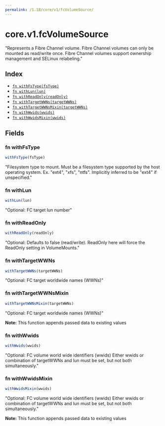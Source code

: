 ```yaml
---
permalink: /1.18/core/v1/fcVolumeSource/
---
```


# core.v1.fcVolumeSource

"Represents a Fibre Channel volume. Fibre Channel volumes can only be mounted as read/write once. Fibre Channel volumes support ownership management and SELinux relabeling."

## Index

* [`fn withFsType(fsType)`](#fn-withfstype)
* [`fn withLun(lun)`](#fn-withlun)
* [`fn withReadOnly(readOnly)`](#fn-withreadonly)
* [`fn withTargetWWNs(targetWWNs)`](#fn-withtargetwwns)
* [`fn withTargetWWNsMixin(targetWWNs)`](#fn-withtargetwwnsmixin)
* [`fn withWwids(wwids)`](#fn-withwwids)
* [`fn withWwidsMixin(wwids)`](#fn-withwwidsmixin)

## Fields

### fn withFsType

```ts
withFsType(fsType)
```

"Filesystem type to mount. Must be a filesystem type supported by the host operating system. Ex. \"ext4\", \"xfs\", \"ntfs\". Implicitly inferred to be \"ext4\" if unspecified."

### fn withLun

```ts
withLun(lun)
```

"Optional: FC target lun number"

### fn withReadOnly

```ts
withReadOnly(readOnly)
```

"Optional: Defaults to false (read/write). ReadOnly here will force the ReadOnly setting in VolumeMounts."

### fn withTargetWWNs

```ts
withTargetWWNs(targetWWNs)
```

"Optional: FC target worldwide names (WWNs)"

### fn withTargetWWNsMixin

```ts
withTargetWWNsMixin(targetWWNs)
```

"Optional: FC target worldwide names (WWNs)"

**Note:** This function appends passed data to existing values

### fn withWwids

```ts
withWwids(wwids)
```

"Optional: FC volume world wide identifiers (wwids) Either wwids or combination of targetWWNs and lun must be set, but not both simultaneously."

### fn withWwidsMixin

```ts
withWwidsMixin(wwids)
```

"Optional: FC volume world wide identifiers (wwids) Either wwids or combination of targetWWNs and lun must be set, but not both simultaneously."

**Note:** This function appends passed data to existing values